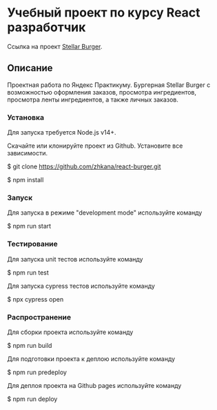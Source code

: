 # Учебный проект по курсу React разработчик

Ссылка на проект [Stellar Burger](https://zhkana.github.io/react-burger/index.html).

## Описание

Проектная работа по Яндекс Практикуму. Бургерная Stellar Burger с возможностью оформления заказов, просмотра ингредиентов, просмотра ленты ингредиентов, а также личных заказов.

### Установка

Для запуска требуется Node.js v14+.

Скачайте или клонируйте проект из Github. Установите все зависимости.

$ git clone https://github.com/zhkana/react-burger.git

$ npm install

### Запуск

Для запуска в режиме "development mode" используйте команду

$ npm run start

### Тестирование

Для запуска unit тестов используйте команду

$ npm run test

Для запуска cypress тестов используйте команду

$ npx cypress open

### Распространение

Для сборки проекта используйте команду

$ npm run build

Для подготовки проекта к деплою используйте команду

$ npm run predeploy

Для деплоя проекта на Github pages используйте команду

$ npm run deploy
